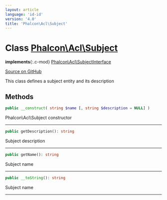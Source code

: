 ```yaml
---
layout: article
language: 'id-id'
version: '4.0'
title: 'Phalcon\Acl\Subject'
---
```

# Class [Phalcon\Acl\Subject](/4.0/en/api/Phalcon_Acl_Subject)

**implements**{:.c-mod} [Phalcon\Acl\SubjectInterface](/4.0/en/api/Phalcon_Acl_SubjectInterface)

<a href="https://github.com/phalcon/cphalcon/tree/v4.0.0/phalcon/acl/subject.zep" class="btn btn-default btn-sm">Source on GitHub</a>

This class defines a subject entity and its description

## Methods

```php
public __construct( string $name [, string $description = NULL] )
```

Phalcon\Acl\Subject constructor

* * *

```php
public getDescription(): string
```

Subject description

* * *

```php
public getName(): string
```

Subject name

* * *

```php
public __toString(): string
```

Subject name

* * *